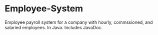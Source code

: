 # Employee-System
Employee payroll system for a company with hourly, commssioned, and salaried employees.
In Java. Includes JavaDoc.
